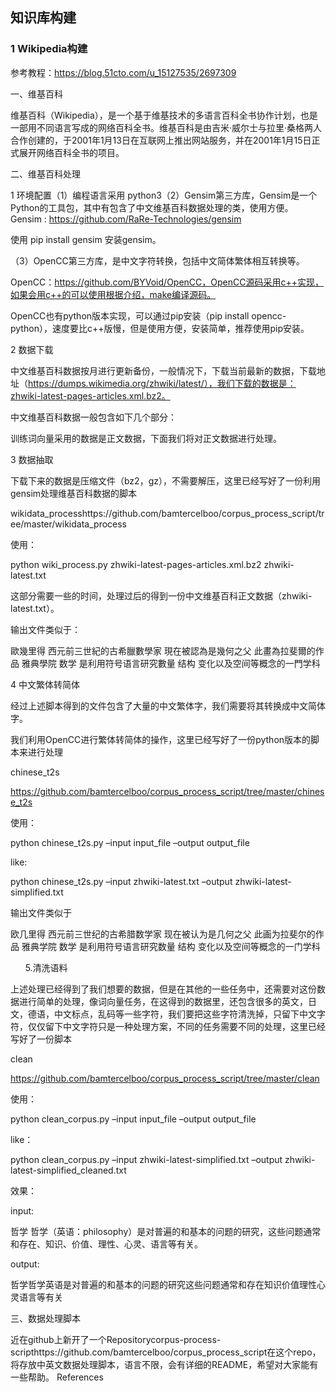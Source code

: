 ## 知识库构建


###  1 Wikipedia构建

参考教程：https://blog.51cto.com/u_15127535/2697309


一、维基百科

维基百科（Wikipedia），是一个基于维基技术的多语言百科全书协作计划，也是一部用不同语言写成的网络百科全书。维基百科是由吉米·威尔士与拉里·桑格两人合作创建的，于2001年1月13日在互联网上推出网站服务，并在2001年1月15日正式展开网络百科全书的项目。



二、维基百科处理

1 环境配置（1）编程语言采用 python3（2）Gensim第三方库，Gensim是一个Python的工具包，其中有包含了中文维基百科数据处理的类，使用方便。
Gensim : https://github.com/RaRe-Technologies/gensim

使用 pip install gensim 安装gensim。

（3）OpenCC第三方库，是中文字符转换，包括中文简体繁体相互转换等。

OpenCC：https://github.com/BYVoid/OpenCC，OpenCC源码采用c++实现，如果会用c++的可以使用根据介绍，make编译源码。

OpenCC也有python版本实现，可以通过pip安装（pip install opencc-python），速度要比c++版慢，但是使用方便，安装简单，推荐使用pip安装。



2 数据下载

中文维基百科数据按月进行更新备份，一般情况下，下载当前最新的数据，下载地址（https://dumps.wikimedia.org/zhwiki/latest/），我们下载的数据是：zhwiki-latest-pages-articles.xml.bz2。

中文维基百科数据一般包含如下几个部分：



训练词向量采用的数据是正文数据，下面我们将对正文数据进行处理。



3 数据抽取

下载下来的数据是压缩文件（bz2，gz），不需要解压，这里已经写好了一份利用gensim处理维基百科数据的脚本

wikidata_processhttps://github.com/bamtercelboo/corpus_process_script/tree/master/wikidata_process

使用：

python wiki_process.py zhwiki-latest-pages-articles.xml.bz2 zhwiki-latest.txt

这部分需要一些的时间，处理过后的得到一份中文维基百科正文数据（zhwiki-latest.txt）。

输出文件类似于：

歐幾里得 西元前三世紀的古希臘數學家 現在被認為是幾何之父 此畫為拉斐爾的作品 雅典學院 数学 是利用符号语言研究數量 结构 变化以及空间等概念的一門学科



4 中文繁体转简体

经过上述脚本得到的文件包含了大量的中文繁体字，我们需要将其转换成中文简体字。

我们利用OpenCC进行繁体转简体的操作，这里已经写好了一份python版本的脚本来进行处理

chinese_t2s

https://github.com/bamtercelboo/corpus_process_script/tree/master/chinese_t2s

使用：

python chinese_t2s.py –input input_file –output output_file

like:

python chinese_t2s.py –input zhwiki-latest.txt –output zhwiki-latest-simplified.txt

输出文件类似于

欧几里得 西元前三世纪的古希腊数学家 现在被认为是几何之父 此画为拉斐尔的作品 雅典学院 数学 是利用符号语言研究数量 结构 变化以及空间等概念的一门学科

      5.清洗语料

上述处理已经得到了我们想要的数据，但是在其他的一些任务中，还需要对这份数据进行简单的处理，像词向量任务，在这得到的数据里，还包含很多的英文，日文，德语，中文标点，乱码等一些字符，我们要把这些字符清洗掉，只留下中文字符，仅仅留下中文字符只是一种处理方案，不同的任务需要不同的处理，这里已经写好了一份脚本

clean

https://github.com/bamtercelboo/corpus_process_script/tree/master/clean

使用：

python clean_corpus.py –input input_file –output output_file

like：

python clean_corpus.py –input zhwiki-latest-simplified.txt –output zhwiki-latest-simplified_cleaned.txt

效果：

input:

哲学	哲学（英语：philosophy）是对普遍的和基本的问题的研究，这些问题通常和存在、知识、价值、理性、心灵、语言等有关。

output:

哲学哲学英语是对普遍的和基本的问题的研究这些问题通常和存在知识价值理性心灵语言等有关



三、数据处理脚本

近在github上新开了一个Repositorycorpus-process-scripthttps://github.com/bamtercelboo/corpus_process_script在这个repo，将存放中英文数据处理脚本，语言不限，会有详细的README，希望对大家能有一些帮助。
References

